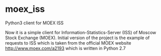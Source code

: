 # moex_iss
Python3 client for MOEX ISS

Now it is a simple client for Information-Statistics-Server (ISS) of Moscow Stock Exchange (MOEX).
Initial version of the project is the example of requests to ISS which is taken from the official MOEX website http://www.moex.com/a2193 which is written in Python 2.7
